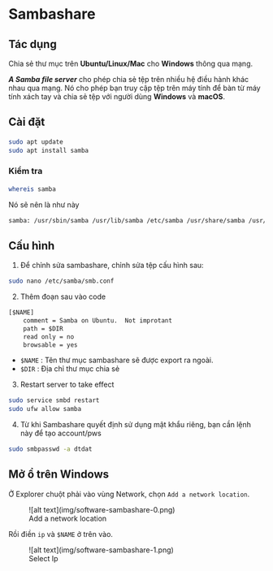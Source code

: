 # Sambashare

## Tác dụng

Chia sẻ thư mục trên __Ubuntu/Linux/Mac__ cho __Windows__ thông qua mạng.

___A Samba file server___ cho phép chia sẻ tệp trên nhiều hệ điều hành khác nhau qua mạng. Nó cho phép bạn truy cập tệp trên máy tính để bàn từ máy tính xách tay và chia sẻ tệp với người dùng __Windows__ và __macOS__.

## Cài đặt

```bash
sudo apt update
sudo apt install samba
```

### Kiểm tra

```bash
whereis samba
```

Nó sẽ nên là như này

```bash
samba: /usr/sbin/samba /usr/lib/samba /etc/samba /usr/share/samba /usr/share/man/man7/samba.7.gz /usr/share/man/man8/samba.8.gz
```

## Cấu hình

1. Để chỉnh sửa sambashare, chỉnh sửa tệp cấu hình sau:

```bash
sudo nano /etc/samba/smb.conf
```

2. Thêm đoạn sau vào code

```text
[$NAME]
    comment = Samba on Ubuntu.  Not improtant
    path = $DIR
    read only = no
    browsable = yes
```
- `$NAME` : Tên thư mục sambashare sẽ được export ra ngoài.
- `$DIR` : Địa chỉ thư mục chia sẻ

3. Restart server to take effect

```bash
sudo service smbd restart
sudo ufw allow samba
```

4. Từ khi Sambashare quyết định sử dụng mật khẩu riêng, bạn cần lệnh này để tạo account/pws

```bash
sudo smbpasswd -a dtdat
```

## Mở ổ trên Windows

Ở Explorer chuột phải vào vùng Network, chọn `Add a network location`.

<figure markdown="span">
    ![alt text](img/software-sambashare-0.png)
    <figcaption>Add a network location</figcaption>
</figure>

Rồi điền `ip` và `$NAME` ở trên vào.

<figure markdown="span">
    ![alt text](img/software-sambashare-1.png)
    <figcaption>Select Ip</figcaption>
</figure>
